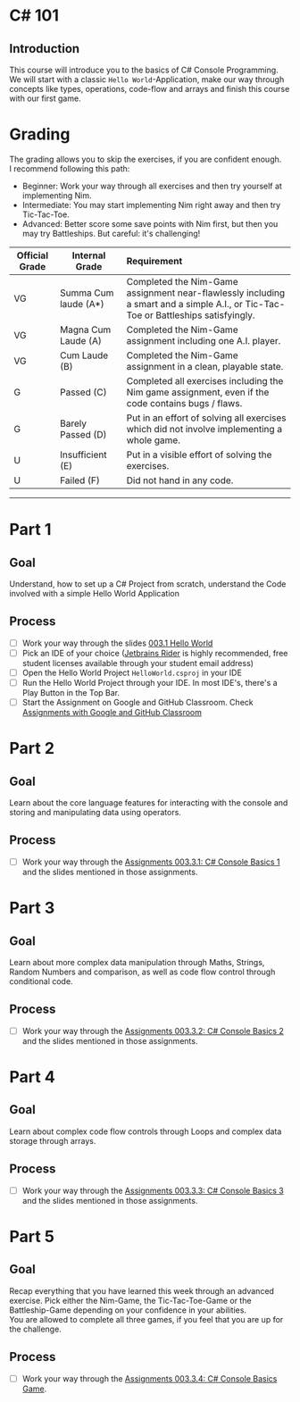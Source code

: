 # C# 101

## Introduction

This course will introduce you to the basics of C# Console Programming. We will start with a classic `Hello World`-Application, make our way through concepts like types, operations, code-flow and arrays and finish this course with our first game.

# Grading

The grading allows you to skip the exercises, if you are confident enough.\
I recommend following this path:
- Beginner: Work your way through all exercises and then try yourself at implementing Nim.
- Intermediate: You may start implementing Nim right away and then try Tic-Tac-Toe.
- Advanced: Better score some save points with Nim first, but then you may try Battleships. But careful: it's challenging!

| Official Grade | Internal Grade  |  Requirement |
|--------------|-------|:-------------|
|VG|Summa Cum laude (A*)| Completed the Nim-Game assignment near-flawlessly including a smart and a simple A.I., or Tic-Tac-Toe or Battleships satisfyingly. |
|VG| Magna Cum Laude (A)| Completed the Nim-Game assignment including one A.I. player. |
|VG|Cum Laude (B)| Completed the Nim-Game assignment in a clean, playable state. |
|G|Passed (C)| Completed all exercises including the Nim game assignment, even if the code contains bugs / flaws. |
|G|Barely Passed (D)| Put in an effort of solving all exercises which did not involve implementing a whole game. |
|U|Insufficient (E)| Put in a visible effort of solving the exercises. |
|U|Failed (F)| Did not hand in any code. |
-------------------------------

# Part 1
## Goal
Understand, how to set up a C# Project from scratch, understand the Code involved with a simple Hello World Application
## Process
- [ ] Work your way through the slides [003.1 Hello World](slides/003.1-hello-world.md)
- [ ] Pick an IDE of your choice ([Jetbrains Rider](https://www.jetbrains.com/rider/) is highly recommended, free student licenses available through your student email address)
- [ ] Open the Hello World Project `HelloWorld.csproj` in your IDE
- [ ] Run the Hello World Project through your IDE. In most IDE's, there's a Play Button in the Top Bar.
- [ ] Start the Assignment on Google and GitHub Classroom. Check [Assignments with Google and GitHub Classroom](https://gist.github.com/marczaku/3b1853ee30575093b106ecc480d563b2)

# Part 2
## Goal
Learn about the core language features for interacting with the console and storing and manipulating data using operators.
## Process
- [ ] Work your way through the [Assignments 003.3.1: C# Console Basics 1](assignments/003.3.1-console-basics-1.md) and the slides mentioned in those assignments.

# Part 3
## Goal
Learn about more complex data manipulation through Maths, Strings, Random Numbers and comparison, as well as code flow control through conditional code.
## Process
- [ ] Work your way through the [Assignments 003.3.2: C# Console Basics 2](assignments/003.3.2-console-basics-2.md) and the slides mentioned in those assignments.

# Part 4
## Goal
Learn about complex code flow controls through Loops and complex data storage through arrays.
## Process
- [ ] Work your way through the [Assignments 003.3.3: C# Console Basics 3](assignments/003.3.3-console-basics-3.md) and the slides mentioned in those assignments.

# Part 5
## Goal
Recap everything that you have learned this week through an advanced exercise. Pick either the Nim-Game, the Tic-Tac-Toe-Game or the Battleship-Game depending on your confidence in your abilities.\
You are allowed to complete all three games, if you feel that you are up for the challenge.
## Process
- [ ] Work your way through the [Assignments 003.3.4: C# Console Basics Game](assignments/003.3.4-console-basics-game.md).
